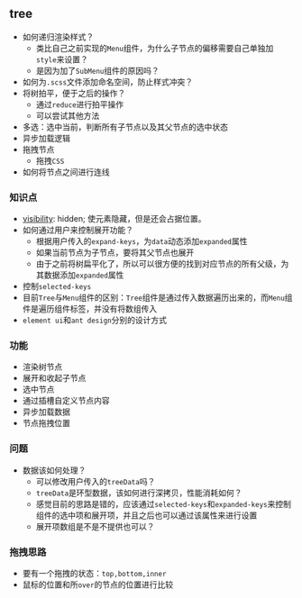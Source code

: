 ## tree

* 如何递归渲染样式？
  * 类比自己之前实现的`Menu`组件，为什么子节点的偏移需要自己单独加`style`来设置？
  * 是因为加了`SubMenu`组件的原因吗？
* 如何为`.scss`文件添加命名空间，防止样式冲突？
* 将树拍平，便于之后的操作？
  * 通过`reduce`进行拍平操作
  * 可以尝试其他方法
* 多选：选中当前，判断所有子节点以及其父节点的选中状态
* 异步加载逻辑
* 拖拽节点
  * 拖拽`CSS`
* 如何将节点之间进行连线

### 知识点

* [visibility](https://developer.mozilla.org/en-US/docs/Web/CSS/visibility): hidden; 使元素隐藏，但是还会占据位置。
* 如何通过用户来控制展开功能？
  * 根据用户传入的`expand-keys`，为`data`动态添加`expanded`属性
  * 如果当前节点为子节点，要将其父节点也展开
  * 由于之前将树扁平化了，所以可以很方便的找到对应节点的所有父级，为其数据添加`expanded`属性
* 控制`selected-keys`
* 目前`Tree`与`Menu`组件的区别：`Tree`组件是通过传入数据遍历出来的，而`Menu`组件是遍历组件标签，并没有将数组传入
* `element ui`和`ant design`分别的设计方式

### 功能

* 渲染树节点
* 展开和收起子节点
* 选中节点
* 通过插槽自定义节点内容
* 异步加载数据
* 节点拖拽位置

### 问题

* 数据该如何处理？
  * 可以修改用户传入的`treeData`吗？
  * `treeData`是环型数据，该如何进行深拷贝，性能消耗如何？
  * 感觉目前的思路是错的，应该通过`selected-keys`和`expanded-keys`来控制组件的选中项和展开项，并且之后也可以通过该属性来进行设置
  * 展开项数组是不是不提供也可以？

### 拖拽思路

* 要有一个拖拽的状态：`top,bottom,inner`
* 鼠标的位置和所`over`的节点的位置进行比较
